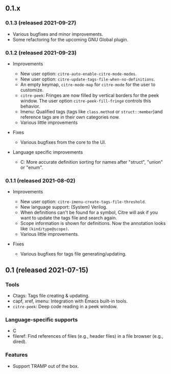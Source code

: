 ## 0.1.x

### 0.1.3 (released 2021-09-27)

- Various bugfixes and minor improvements.
- Some refactoring for the upcoming GNU Global plugin.

### 0.1.2 (released 2021-09-23)

- Improvements

  - New user option: `citre-auto-enable-citre-mode-modes`.
  - New user option: `citre-update-tags-file-when-no-definitions`.
  - An empty keymap, `citre-mode-map` for `citre-mode` for the user to
    customize.
  - `citre-peek`: Fringes are now filled by vertical borders for the peek
    window. The user option `citre-peek-fill-fringe` controls this behavior.
  - Imenu: Qualified tags (tags like `class.method` or `struct::member`)and
    reference tags are in their own categories now.
  - Various little improvements

- Fixes

  - Various bugfixes from the core to the UI.

- Language specific improvements

  - C: More accurate definition sorting for names after "struct", "union" or
    "enum".

### 0.1.1 (released 2021-08-02)

- Improvements

  - New user option: `citre-imenu-create-tags-file-threshold`.
  - New language support: (System) Verilog.
  - When definitions can't be found for a symbol, Citre will ask if you want to
    update the tags file and search again.
  - Scope information is shown for definitions. Now the annotation looks like
    `(kind/type@scope)`.
  - Various little improvements.

- Fixes

  - Various bugfixes for tags file generating/updating.

## 0.1 (released 2021-07-15)

### Tools

- Ctags: Tags file creating & updating.
- capf, xref, imenu: Integration with Emacs built-in tools.
- `citre-peek`: Deep code reading in a peek window.

### Language-specific supports

- C
- fileref: Find references of files (e.g., header files) in a file browser
  (e.g., dired).

### Features

- Support TRAMP out of the box.
